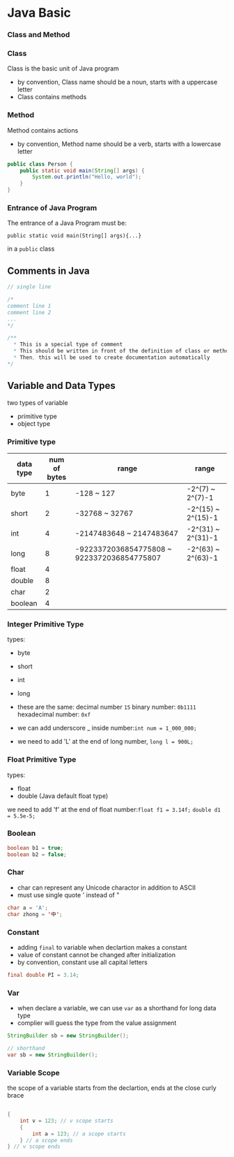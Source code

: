 # Java Basic

### Class and Method

### Class
Class is the basic unit of Java program

- by convention, Class name should be a noun, starts with a uppercase letter
- Class contains methods

### Method
Method contains actions

- by convention, Method name should be a verb, starts with a lowercase letter

```java
public class Person {
    public static void main(String[] args) {
        System.out.println("Hello, world");
    }
}
```

### Entrance of Java Program
The entrance of a Java Program must be:

`public static void main(String[] args){...}`

in a `public` class

## Comments in Java

```java
// single line

/*
comment line 1
comment line 2
...
*/

/**
  * This is a special type of comment
  * This should be written in front of the definition of class or method
  * Then, this will be used to create documentation automatically
*/

```

## Variable and Data Types

two types of variable
- primitive type
- object type

### Primitive type

| data type | num of bytes | range                                      | range              |
| --------- | ------------ | ------------------------------------------ | ------------------ |
| byte      | 1            | -128 ~ 127                                 | -2^(7) ~ 2^(7)-1   |
| short     | 2            | -32768 ~ 32767                             | -2^(15) ~ 2^(15)-1 |
| int       | 4            | -2147483648 ~ 2147483647                   | -2^(31) ~ 2^(31)-1 |
| long      | 8            | -9223372036854775808 ~ 9223372036854775807 | -2^(63) ~ 2^(63)-1 |
| float     | 4            |                                            |                    |
| double    | 8            |                                            |                    |
| char      | 2            |                                            |                    |
| boolean   | 4            |                                            |                    |


### Integer Primitive Type
types:
- byte
- short
- int
- long

- these are the same:
decimal number `15`
binary number: `0b1111`
hexadecimal number: `0xf`

- we can add underscore _ inside number:`int num = 1_000_000;`
- we need to add 'L' at the end of long number, `long l = 900L;`

### Float Primitive Type
types:
- float
- double (Java default float type)

we need to add 'f' at the end of float number:`float f1 = 3.14f;`
`double d1 = 5.5e-5;`

### Boolean

```java
boolean b1 = true;
boolean b2 = false;
```

### Char

- char can represent any Unicode charactor in addition to ASCII
- must use single quote ' instead of "
```java
char a = 'A';
char zhong = '中';
```

### Constant

- adding `final` to variable when declartion makes a constant
- value of constant cannot be changed after initialization
- by convention, constant use all capital letters
```java
final double PI = 3.14;
```

### Var 

- when declare a variable, we can use `var` as a shorthand for long data type
- complier will guess the type from the value assignment

```java
StringBuilder sb = new StringBuilder();

// shorthand
var sb = new StringBuilder();
```

### Variable Scope
the scope of a variable starts from the declartion, ends at the close curly brace

```java

{
    int v = 123; // v scope starts
    {
        int a = 123; // a scope starts
    } // a scope ends
} // v scope ends

```